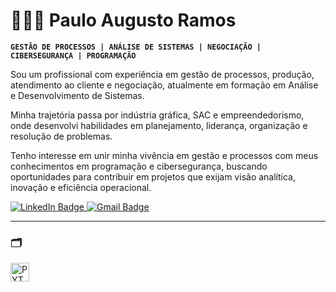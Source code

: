 # 👨🏻‍💻 Paulo Augusto Ramos

**`GESTÃO DE PROCESSOS | ANÁLISE DE SISTEMAS | NEGOCIAÇÃO | CIBERSEGURANÇA | PROGRAMAÇÃO`**

Sou um profissional com experiência em gestão de processos, produção, atendimento ao cliente e negociação, atualmente em formação em Análise e Desenvolvimento de Sistemas.

Minha trajetória passa por indústria gráfica, SAC e empreendedorismo, onde desenvolvi habilidades em planejamento, liderança, organização e resolução de problemas.

Tenho interesse em unir minha vivência em gestão e processos com meus conhecimentos em programação e cibersegurança, buscando oportunidades para contribuir em projetos que exijam visão analítica, inovação e eficiência operacional.



<p>
  <a href="https://www.linkedin.com/in/pauloaugustoramos" target="_blank">
    <img src="https://img.shields.io/badge/LinkedIn-pauloaugustoramos-blue?style=social&logo=linkedin" alt="LinkedIn Badge">
  </a>
  
  <a href="mailto:augustoempresariall@gmail.com">
    <img src="https://img.shields.io/badge/Gmail-augustoempresariall@gmail.com-D14836?style=social&logo=gmail" alt="Gmail Badge">
  </a>
</p>



---

### 🗂️

<img 
    align="left" 
    alt="PYTHON"
    title="PYTHON" 
    width="30px" 
    style="padding-right: 10px;" 
    src="https://cdn.jsdelivr.net/gh/devicons/devicon@latest/icons/python/python-original.svg"          
/> 


<br/>
<br/>

